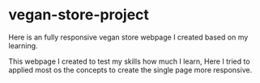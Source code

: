 # vegan-store-project
Here is an fully responsive vegan store webpage I created based on my learning. 

This webpage I created to test my skills how much I learn, Here I tried to  applied most os the concepts to create the single page more responsive.

